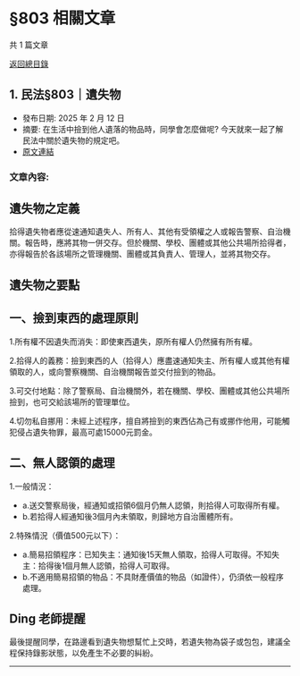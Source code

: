 # §803 相關文章

共 1 篇文章

[返回總目錄](00_總目錄.md)

## 1. 民法§803｜遺失物

- 發布日期: 2025 年 2 月 12 日
- 摘要: 在生活中撿到他人遺落的物品時，同學會怎麼做呢? 今天就來一起了解民法中關於遺失物的規定吧。
- [原文連結](https://www.jasper-realestate.com/%e6%b0%91%e6%b3%95803%e9%81%ba%e5%a4%b1%e7%89%a9/)

### 文章內容:

## 遺失物之定義

拾得遺失物者應從速通知遺失人、所有人、其他有受領權之人或報告警察、自治機關。報告時，應將其物一併交存。但於機關、學校、團體或其他公共場所拾得者，亦得報告於各該場所之管理機關、團體或其負責人、管理人，並將其物交存。

## 遺失物之要點

## 一、撿到東西的處理原則

1.所有權不因遺失而消失：即使東西遺失，原所有權人仍然擁有所有權。

2.拾得人的義務：撿到東西的人（拾得人）應盡速通知失主、所有權人或其他有權領取的人，或向警察機關、自治機關報告並交付撿到的物品。

3.可交付地點：除了警察局、自治機關外，若在機關、學校、團體或其他公共場所撿到，也可交給該場所的管理單位。

4.切勿私自挪用：未經上述程序，擅自將撿到的東西佔為己有或挪作他用，可能觸犯侵占遺失物罪，最高可處15000元罰金。

## 二、無人認領的處理

1.一般情況：

- a.送交警察局後，經通知或招領6個月仍無人認領，則拾得人可取得所有權。
- b.若拾得人經通知後3個月內未領取，則歸地方自治團體所有。

2.特殊情況（價值500元以下）：

- a.簡易招領程序：已知失主：通知後15天無人領取，拾得人可取得。不知失主：拾得後1個月無人認領，拾得人可取得。
- b.不適用簡易招領的物品：不具財產價值的物品（如證件），仍須依一般程序處理。

## Ding 老師提醒

最後提醒同學，在路邊看到遺失物想幫忙上交時，若遺失物為袋子或包包，建議全程保持錄影狀態，以免產生不必要的糾紛。

---

